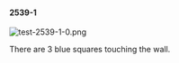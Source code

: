 #### 2539-1
![test-2539-1-0.png](https://github.com/lil-lab/nlvr/raw/master/nlvr/test/images/5/test-2539-1-0.png "test-2539-1-0.png")

There are 3 blue squares touching the wall.